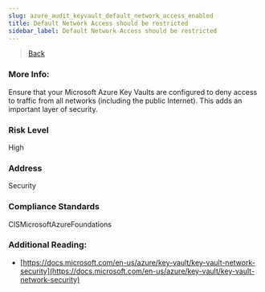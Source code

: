 ```yaml
---
slug: azure_audit_keyvault_default_network_access_enabled
title: Default Network Access should be restricted
sidebar_label: Default Network Access should be restricted
---
```

> [Back](../../azurekeyvaultaudit)

### More Info:
Ensure that your Microsoft Azure Key Vaults are configured to deny access to traffic from all networks (including the public Internet). This adds an important layer of security.

### Risk Level
High

### Address
Security

### Compliance Standards
CISMicrosoftAzureFoundations

### Additional Reading:
- [https://docs.microsoft.com/en-us/azure/key-vault/key-vault-network-security](https://docs.microsoft.com/en-us/azure/key-vault/key-vault-network-security) 
